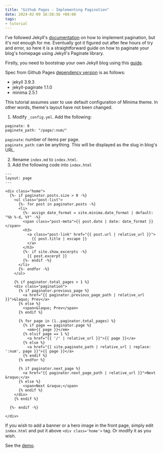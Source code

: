 ```yaml
---
title: "Github Pages - Implementing Pagination"
date: 2024-02-09 16:58:56 +08:00
tags:
- tutorial
---
```


I've followed Jekyll's [documentation](https://jekyllrb.com/docs/pagination/) on how to implement pagination, but it's not enough for me. Eventually got it figured out after few hours of try and error, so here it is a straightforward guide on how to paginate your blog's homepage using Jekyll's Paginate library.

Firstly, you need to bootstrap your own Jekyll blog using this [guide](https://github.com/chadbaldwin/simple-blog-bootstrap).

Spec from Github Pages [dependency version](https://pages.github.com/versions/) is as follows:
- jekyll 3.9.3
- jekyll-paginate 1.1.0
- minima 2.5.1

This tutorial assumes user to use default configuration of Minima theme. In other words, theme's layout have not been changed.

1. Modify `_config.yml`. Add the following:

```
paginate: 6
paginate_path: "/page/:num/"
```

`paginate`: number of items per page.  
`paginate_path`: can be anything. This will be displayed as the slug in blog's URL.

2. Rename `index.md` to `index.html`. 
3. Add the following code into `index.html`

```
---
layout: page
---

<div class="home">
  {%- if paginator.posts.size > 0 -%}
    <ul class="post-list">
      {%- for post in paginator.posts -%}
      <li>
        {%- assign date_format = site.minima.date_format | default: "%b %-d, %Y" -%}
        <span class="post-meta">{{ post.date | date: date_format }}</span>
        <h3>
          <a class="post-link" href="{{ post.url | relative_url }}">
            {{ post.title | escape }}
          </a>
        </h3>
        {%- if site.show_excerpts -%}
          {{ post.excerpt }}
        {%- endif -%}
      </li>
      {%- endfor -%}
    </ul>

    {% if paginator.total_pages > 1 %}
    <div class="pagination">
      {% if paginator.previous_page %}
        <a href="{{ paginator.previous_page_path | relative_url }}">&laquo; Prev</a>
      {% else %}
        <span>&laquo; Prev</span>
      {% endif %}

      {% for page in (1..paginator.total_pages) %}
        {% if page == paginator.page %}
          <em>{{ page }}</em>
        {% elsif page == 1 %}
          <a href="{{ '/' | relative_url }}">{{ page }}</a>
        {% else %}
          <a href="{{ site.paginate_path | relative_url | replace: ':num', page }}">{{ page }}</a>
        {% endif %}
      {% endfor %}

      {% if paginator.next_page %}
        <a href="{{ paginator.next_page_path | relative_url }}">Next &raquo;</a>
      {% else %}
        <span>Next &raquo;</span>
      {% endif %}
    </div>
    {% endif %}

  {%- endif -%}

</div>
```

If you wish to add a banner or a hero image in the front page, simply edit `index.html` and put it above `<div class='home'>` tag. Or modify it as you wish.

See the [demo](https://luangdiri.github.io/).

